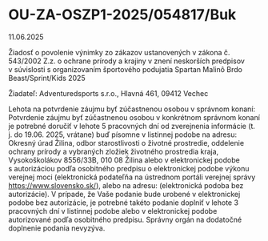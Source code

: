 # OU-ZA-OSZP1-2025/054817/Buk

11.06.2025

Žiadosť o povolenie výnimky zo zákazov ustanovených v zákona č. 543/2002 Z.z. o ochrane prírody a krajiny v znení neskorších predpisov v súvislosti s organizovaním športového podujatia Spartan Malinô Brdo Beast/Sprint/Kids 2025

Žiadateľ: Adventuredsports s.r.o., Hlavná 461, 09412 Vechec

Lehota na potvrdenie záujmu byť zúčastnenou osobou v správnom konaní:   
Potvrdenie záujmu byť zúčastnenou osobou v konkrétnom správnom konaní je potrebné doručiť v lehote 5 pracovných dní od zverejnenia informácie (t. j. do 19.06. 2025, vrátane) buď písomne v listinnej podobe na adresu:   
Okresný úrad Žilina, odbor starostlivosti o životné prostredie, oddelenie ochrany prírody a vybraných zložiek životného prostredia kraja, Vysokoškolákov 8556/33B, 010 08 Žilina alebo v elektronickej podobe s autorizáciou podľa osobitného predpisu o elektronickej podobe výkonu verejnej moci (elektronická podateľňa na ústrednom portáli verejnej správy <https://www.slovensko.sk/>), alebo na adresu:  (elektronická podoba bez autorizácie). V prípade, že Vaše podanie bude urobené v elektronickej podobe bez autorizácie, je potrebné takéto podanie doplniť v lehote 3 pracovných dní v listinnej podobe alebo v elektronickej podobe autorizované podľa osobitného predpisu. Správny orgán na dodatočné doplnenie podania nevyzýva.